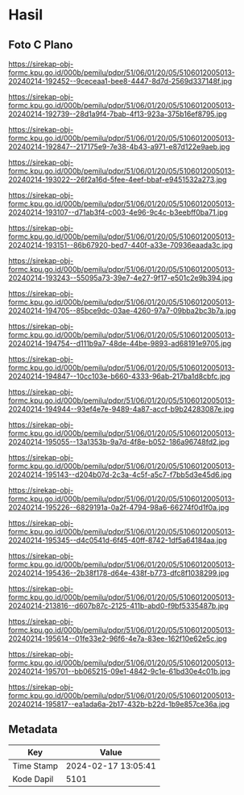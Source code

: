 # Hasil

## Foto C Plano

https://sirekap-obj-formc.kpu.go.id/000b/pemilu/pdpr/51/06/01/20/05/5106012005013-20240214-192452--9ceceaa1-bee8-4447-8d7d-2569d337148f.jpg

https://sirekap-obj-formc.kpu.go.id/000b/pemilu/pdpr/51/06/01/20/05/5106012005013-20240214-192739--28d1a9f4-7bab-4f13-923a-375b16ef8795.jpg

https://sirekap-obj-formc.kpu.go.id/000b/pemilu/pdpr/51/06/01/20/05/5106012005013-20240214-192847--217175e9-7e38-4b43-a971-e87d122e9aeb.jpg

https://sirekap-obj-formc.kpu.go.id/000b/pemilu/pdpr/51/06/01/20/05/5106012005013-20240214-193022--26f2a16d-5fee-4eef-bbaf-e9451532a273.jpg

https://sirekap-obj-formc.kpu.go.id/000b/pemilu/pdpr/51/06/01/20/05/5106012005013-20240214-193107--d71ab3f4-c003-4e96-9c4c-b3eebff0ba71.jpg

https://sirekap-obj-formc.kpu.go.id/000b/pemilu/pdpr/51/06/01/20/05/5106012005013-20240214-193151--86b67920-bed7-440f-a33e-70936eaada3c.jpg

https://sirekap-obj-formc.kpu.go.id/000b/pemilu/pdpr/51/06/01/20/05/5106012005013-20240214-193243--55095a73-39e7-4e27-9f17-e501c2e9b394.jpg

https://sirekap-obj-formc.kpu.go.id/000b/pemilu/pdpr/51/06/01/20/05/5106012005013-20240214-194705--85bce9dc-03ae-4260-97a7-09bba2bc3b7a.jpg

https://sirekap-obj-formc.kpu.go.id/000b/pemilu/pdpr/51/06/01/20/05/5106012005013-20240214-194754--d111b9a7-48de-44be-9893-ad68191e9705.jpg

https://sirekap-obj-formc.kpu.go.id/000b/pemilu/pdpr/51/06/01/20/05/5106012005013-20240214-194847--10cc103e-b660-4333-96ab-217ba1d8cbfc.jpg

https://sirekap-obj-formc.kpu.go.id/000b/pemilu/pdpr/51/06/01/20/05/5106012005013-20240214-194944--93ef4e7e-9489-4a87-accf-b9b24283087e.jpg

https://sirekap-obj-formc.kpu.go.id/000b/pemilu/pdpr/51/06/01/20/05/5106012005013-20240214-195055--13a1353b-9a7d-4f8e-b052-186a96748fd2.jpg

https://sirekap-obj-formc.kpu.go.id/000b/pemilu/pdpr/51/06/01/20/05/5106012005013-20240214-195143--d204b07d-2c3a-4c5f-a5c7-f7bb5d3e45d6.jpg

https://sirekap-obj-formc.kpu.go.id/000b/pemilu/pdpr/51/06/01/20/05/5106012005013-20240214-195226--6829191a-0a2f-4794-98a6-66274f0d1f0a.jpg

https://sirekap-obj-formc.kpu.go.id/000b/pemilu/pdpr/51/06/01/20/05/5106012005013-20240214-195345--d4c0541d-6f45-40ff-8742-1df5a64184aa.jpg

https://sirekap-obj-formc.kpu.go.id/000b/pemilu/pdpr/51/06/01/20/05/5106012005013-20240214-195436--2b38f178-d64e-438f-b773-dfc8f1038299.jpg

https://sirekap-obj-formc.kpu.go.id/000b/pemilu/pdpr/51/06/01/20/05/5106012005013-20240214-213816--d607b87c-2125-411b-abd0-f9bf5335487b.jpg

https://sirekap-obj-formc.kpu.go.id/000b/pemilu/pdpr/51/06/01/20/05/5106012005013-20240214-195614--01fe33e2-96f6-4e7a-83ee-162f10e62e5c.jpg

https://sirekap-obj-formc.kpu.go.id/000b/pemilu/pdpr/51/06/01/20/05/5106012005013-20240214-195701--bb065215-09e1-4842-9c1e-61bd30e4c01b.jpg

https://sirekap-obj-formc.kpu.go.id/000b/pemilu/pdpr/51/06/01/20/05/5106012005013-20240214-195817--ea1ada6a-2b17-432b-b22d-1b9e857ce36a.jpg


## Metadata

| Key        | Value               |
| ---------- | ------------------- |
| Time Stamp | 2024-02-17 13:05:41 |
| Kode Dapil | 5101                |



